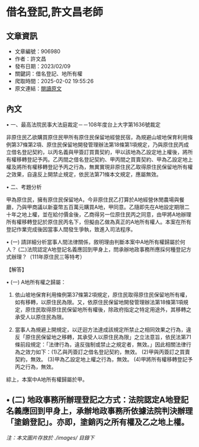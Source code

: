 # 借名登記,許文昌老師

## 文章資訊
- 文章編號：906980
- 作者：許文昌
- 發布日期：2023/02/09
- 關鍵詞：借名登記、地所有權
- 爬取時間：2025-02-02 19:55:26
- 原文連結：[閱讀原文](https://real-estate.get.com.tw/Columns/detail.aspx?no=906980)

## 內文
• 一、最高法院民事大法庭裁定－－108年度台上大字第1636號裁定

非原住民乙欲購買原住民甲所有原住民保留地經營民宿，為規避山坡地保育利用條例第37條第2項、原住民保留地開發管理辦法第18條第1項規定，乃與原住民丙成立借名登記契約，以丙名義與甲簽訂買賣契約，甲以該地為乙設定地上權後，將所有權移轉登記予丙。乙丙間之借名登記契約、甲丙間之買賣契約、甲為乙設定地上權及將所有權移轉登記予丙之行為，無異實現非原住民乙取得原住民保留地所有權之效果，自違反上開禁止規定，依民法第71條本文規定，應屬無效。

• 二、考題分析

甲為原住民，擁有原住民保留地A，今非原住民乙打算於A地經營休閒農場與餐廳，乃與甲商議以新臺幣五百萬元購買A地，甲同意。乙隨即先在A地設定期限二十年之地上權，並在給付價金後，乙商得另一位原住民丙之同意，由甲將A地辦理所有權移轉登記於原住民丙名下，但擬由乙做為真正的A地所有權人。本案在所有登記作業完成後因當事人間發生爭執，致進入司法程序。

• (一) 請詳細分析當事人間法律關係，敘明理由判斷本案中A地所有權歸屬於何人？ (二)法院認定A地登記名義應回到甲身上，問承辦地政事務所應採何種登記方式辦理？（111年原住民三等特考）

【解答】

• (一) A地所有權之歸屬：

1. 依山坡地保育利用條例第37條第2項規定，原住民取得原住民保留地所有權，如有移轉，以原住民為限。又，依原住民保留地開發管理辦法第18條第1項規定，原住民取得原住民保留地所有權後，除政府指定之特定用途外，其移轉之承受人以原住民為限。

2. 當事人為規避上開規定，以迂迴方法達成該規定所禁止之相同效果之行為，違反「原住民保留地之移轉，其承受人以原住民為限」之立法意旨，依民法第71條前段規定：「法律行為，違反強制或禁止之規定者，無效。」因此相關法律行為之效力如下：(1)乙與丙簽訂之借名登記契約，無效。 (2)甲與丙簽訂之買賣契約，無效。 (3)甲為乙設定地上權之行為，無效。 (4)甲將所有權移轉登記予丙之行為，無效。

綜上，本案中A地所有權歸屬於甲。

• (二) 地政事務所辦理登記之方式：法院認定A地登記名義應回到甲身上，承辦地政事務所依據法院判決辦理「塗銷登記」。亦即，塗銷丙之所有權及乙之地上權。
---
*注：本文圖片存放於 ./images/ 目錄下*
